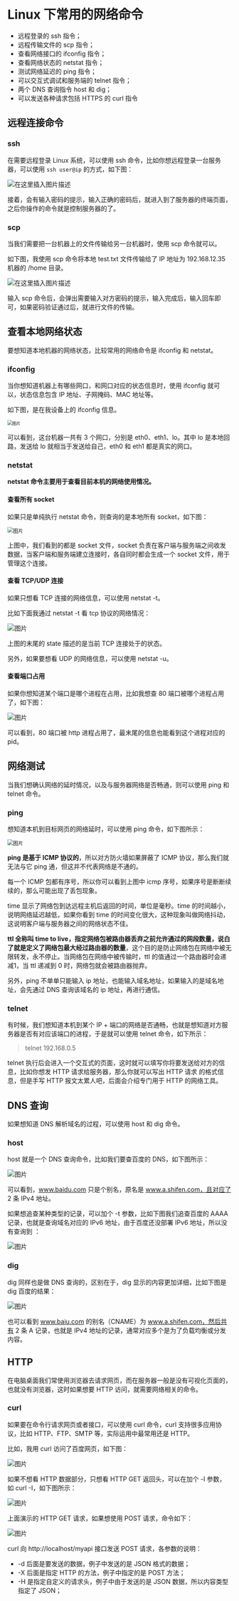 # Linux 下常用的网络命令

- 远程登录的 ssh 指令；
- 远程传输文件的 scp 指令；
- 查看网络接口的 ifconfig 指令；
- 查看网络状态的 netstat 指令；
- 测试网络延迟的 ping 指令；
- 可以交互式调试和服务端的 telnet 指令；
- 两个 DNS 查询指令 host 和 dig；
- 可以发送各种请求包括 HTTPS 的 curl 指令

## 远程连接命令

### ssh

在需要远程登录 Linux 系统，可以使用 ssh 命令，比如你想远程登录一台服务器，可以使用 `ssh user@ip` 的方式，如下图：

![在这里插入图片描述](https://img-blog.csdnimg.cn/20210720083556251.png)

接着，会有输入密码的提示，输入正确的密码后，就进入到了服务器的终端页面，之后你操作的命令就是控制服务器的了。

### scp

当我们需要把一台机器上的文件传输给另一台机器时，使用 scp 命令就可以。

如下图，我使用 scp 命令将本地 test.txt 文件传输给了 IP 地址为 192.168.12.35 机器的 /home 目录。

![在这里插入图片描述](https://img-blog.csdnimg.cn/2021072008373828.png?x-oss-process=image/watermark,type_ZmFuZ3poZW5naGVpdGk,shadow_10,text_aHR0cHM6Ly9ibG9nLmNzZG4ubmV0L3dlaXhpbl80NTg2NzM4Mg==,size_16,color_FFFFFF,t_70)

输入 scp 命令后，会弹出需要输入对方密码的提示，输入完成后，输入回车即可，如果密码验证通过后，就进行文件的传输。

## 查看本地网络状态

要想知道本地机器的网络状态，比较常用的网络命令是 ifconfig 和 netstat。

### ifconfig

当你想知道机器上有哪些网口，和网口对应的状态信息时，使用 ifconfig 就可以，状态信息包含 IP 地址、子网掩码、MAC 地址等。

如下图，是在我设备上的 ifconfig 信息。

<img src="https://mmbiz.qpic.cn/mmbiz_png/J0g14CUwaZdLPmMFIssgdY0EWKOa1SupEW5klrZia6jITiaLvCPNrYugtHcAWZN8ZwY871N7gTwTESiaHHKw2PK6w/640?wx_fmt=png&tp=webp&wxfrom=5&wx_lazy=1&wx_co=1" alt="图片" style="zoom: 67%;" />

可以看到，这台机器一共有 3 个网口，分别是 eth0、eth1、lo。其中 lo 是本地回路，发送给 lo 就相当于发送给自己，eth0 和 eth1 都是真实的网口。

### netstat

**netstat 命令主要用于查看目前本机的网络使用情况。**

#### 查看所有 socket

如果只是单纯执行 netstat 命令，则查询的是本地所有 socket，如下图：

<img src="https://mmbiz.qpic.cn/mmbiz_png/J0g14CUwaZdLPmMFIssgdY0EWKOa1SuprfPficOEdJj4piczVhRr3BficaOtFMbVIwwlbzib8govv5Lia9ciaR0oYbpQ/640?wx_fmt=png&tp=webp&wxfrom=5&wx_lazy=1&wx_co=1" alt="图片" style="zoom: 80%;" />

上图中，我们看到的都是 socket 文件，socket 负责在客户端与服务端之间收发数据，当客户端和服务端建立连接时，各自同时都会生成一个 socket 文件，用于管理这个连接。

#### 查看 TCP/UDP 连接

如果只想看 TCP 连接的网络信息，可以使用 netstat -t。

比如下面我通过 netstat -t 看 tcp 协议的网络情况：

![图片](https://mmbiz.qpic.cn/mmbiz_png/J0g14CUwaZdLPmMFIssgdY0EWKOa1Supo3XCULXKxhQK8rQUMgbYXmq4TwoSY0Sbh8niaLsDOA3ZrKApTibA8iayw/640?wx_fmt=png&tp=webp&wxfrom=5&wx_lazy=1&wx_co=1)

上图的末尾的 state 描述的是当前 TCP 连接处于的状态。

另外，如果要想看 UDP 的网络信息，可以使用 netstat -u。

#### 查看端口占用

如果你想知道某个端口是哪个进程在占用，比如我想查 80 端口被哪个进程占用了，如下图：

![图片](https://mmbiz.qpic.cn/mmbiz_png/J0g14CUwaZdLPmMFIssgdY0EWKOa1SupOQFcbzOPpVMzoKcn3MdZrehukiassMAf8nia4HLykibb9X1M2kibWlOr2g/640?wx_fmt=png&tp=webp&wxfrom=5&wx_lazy=1&wx_co=1)

可以看到，80 端口被 http 进程占用了，最末尾的信息也能看到这个进程对应的 pid。

## 网络测试

当我们想确认网络的延时情况，以及与服务器网络是否畅通，则可以使用 ping 和 telnet 命令。

### ping

想知道本机到目标网页的网络延时，可以使用 ping 命令，如下图所示：

<img src="https://mmbiz.qpic.cn/mmbiz_png/J0g14CUwaZdLPmMFIssgdY0EWKOa1SupKOzHJqB12jLknETr5gLuiczCu0K0u87CyhcDIpXaoztpUZ3KGnicPxyg/640?wx_fmt=png&tp=webp&wxfrom=5&wx_lazy=1&wx_co=1" alt="图片" style="zoom:80%;" />

**ping 是基于 ICMP 协议的**，所以对方防火墙如果屏蔽了 ICMP 协议，那么我们就无法与它 ping 通，但这并不代表网络是不通的。

每一个 ICMP 包都有序号，所以你可以看到上图中 icmp 序号，如果序号是断断续续的，那么可能出现了丢包现象。

time 显示了网络包到达远程主机后返回的时间，单位是毫秒。time 的时间越小，说明网络延迟越低，如果你看到 time 的时间变化很大，这种现象叫做网络抖动，这说明客户端与服务器之间的网络状态不佳。

**ttl 全称叫 time to live，指定网络包被路由器丢弃之前允许通过的网段数量，说白了就是定义了网络包最大经过路由器的数量**，这个目的是防止网络包在网络中被无限转发，永不停止。当网络包在网络中被传输时，ttl 的值通过一个路由器时会递减1，当 ttl 递减到 0 时，网络包就会被路由器抛弃。

另外，ping 不单单只能输入 ip 地址，也能输入域名地址，如果输入的是域名地址，会先通过 DNS 查询该域名的 ip 地址，再进行通信。

### telnet

有时候，我们想知道本机到某个 IP + 端口的网络是否通畅，也就是想知道对方服务器是否有对应该端口的进程，于是就可以使用 telnet 命令，如下所示：

> telnet 192.168.0.5 

telnet 执行后会进入一个交互式的页面，这时就可以填写你将要发送给对方的信息，比如你想发 HTTP 请求给服务器，那么你就可以写出 HTTP 请求 的格式信息，但是手写 HTTP 报文太累人吧，后面会介绍专门用于 HTTP 的网络工具。

## DNS 查询

如果想知道 DNS 解析域名的过程，可以使用 host 和 dig 命令。

### host

host 就是一个 DNS 查询命令，比如我们要查百度的 DNS，如下图所示：

![图片](https://mmbiz.qpic.cn/mmbiz_png/J0g14CUwaZdLPmMFIssgdY0EWKOa1SupgIhibNlgxRAEeiaPiaxibhu6oDg8KGyhSGOqZN9txq58qSdMZl8gNPt77A/640?wx_fmt=png&tp=webp&wxfrom=5&wx_lazy=1&wx_co=1)

可以看到，www.baidu.com 只是个别名，原名是 www.a.shifen.com，且对应了 2 条 IPv4 地址。

如果想追查某种类型的记录，可以加个 -t 参数，比如下图我们追查百度的 AAAA 记录，也就是查询域名对应的 IPv6 地址，由于百度还没部署 IPv6 地址，所以没有查询到 ：

![图片](https://mmbiz.qpic.cn/mmbiz_png/J0g14CUwaZdLPmMFIssgdY0EWKOa1Supiawsbvms0EjLQQBIS03E2yJhBF4KrBYqBcujT1eww7odgbJo3nZPWEg/640?wx_fmt=png&tp=webp&wxfrom=5&wx_lazy=1&wx_co=1)

### dig

dig 同样也是做 DNS 查询的，区别在于，dig 显示的内容更加详细，比如下图是 dig 百度的结果：

![图片](https://mmbiz.qpic.cn/mmbiz_png/J0g14CUwaZdLPmMFIssgdY0EWKOa1SupNOibiatibeibDnp0GOEMnb6OCP6kPcgIfT3tMiaGXP3PvUznfC9tywjibj2A/640?wx_fmt=png&tp=webp&wxfrom=5&wx_lazy=1&wx_co=1)

也可以看到 www.baiu.com 的别名（CNAME）为 www.a.shifen.com，然后共有 2 条 A 记录，也就是 IPv4 地址的记录，通常对应多个是为了负载均衡或分发内容。

## HTTP

在电脑桌面我们常使用浏览器去请求网页，而在服务器一般是没有可视化页面的，也就没有浏览器，这时如果想要 HTTP 访问，就需要网络相关的命令。

### curl

如果要在命令行请求网页或者接口，可以使用 curl 命令，curl 支持很多应用协议，比如 HTTP、FTP、SMTP 等，实际运用中最常用还是 HTTP。

比如，我用 curl 访问了百度网页，如下图：

![图片](https://mmbiz.qpic.cn/mmbiz_png/J0g14CUwaZdLPmMFIssgdY0EWKOa1SupxxCFdrjY3yFiazdvHUDE5jz4hIBxNVHo686pxamrzTzDZNS0QV6uRlA/640?wx_fmt=png&tp=webp&wxfrom=5&wx_lazy=1&wx_co=1)

如果不想看 HTTP 数据部分，只想看 HTTP GET 返回头，可以在加个 -I 参数，如 curl -I，如下图所示：

![图片](https://mmbiz.qpic.cn/mmbiz_png/J0g14CUwaZdLPmMFIssgdY0EWKOa1SupKtEwYKlXo0EpN3fIz4H45hjaGHibVr1aoqZkOljZTecnr52tWgPgnew/640?wx_fmt=png&tp=webp&wxfrom=5&wx_lazy=1&wx_co=1)

上面演示的 HTTP GET 请求，如果想使用 POST 请求，命令如下：

![图片](https://mmbiz.qpic.cn/mmbiz_png/J0g14CUwaZdLPmMFIssgdY0EWKOa1Sup5LksicibeicqFTXrAWrxX9icbuymsbic16GeiblAaE2bSq9vShpzhzVOqtGw/640?wx_fmt=png&tp=webp&wxfrom=5&wx_lazy=1&wx_co=1)

curl 向 http://localhost/myapi 接口发送 POST 请求，各参数的说明：

- -d 后面是要发送的数据，例子中发送的是 JSON 格式的数据； 
- -X 后面是指定 HTTP 的方法，例子中指定的是 POST 方法；
- -H 是指定自定义的请求头，例子中由于发送的是 JSON 数据，所以内容类型指定了 JSON；